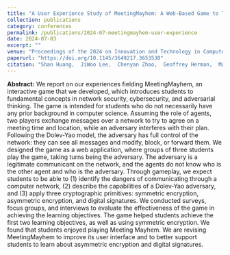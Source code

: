 ```yaml
---
title: "A User Experience Study of MeetingMayhem: A Web-Based Game to Teach Adversarial Thinking"
collection: publications
category: conferences
permalink: /publications/2024-07-meetingmayhem-user-experience
date: 2024-07-03
excerpt: ""
venue: "Proceedings of the 2024 on Innovation and Technology in Computer Science Education V. 1"
paperurl: "https://doi.org/10.1145/3649217.3653538"
citation: "Shan Huang,  JiWoo Lee,  Chenyan Zhao,  Geoffrey Herman,  Marc Olano,  Linda Oliva,  Alan Sherman, &quot;A User Experience Study of MeetingMayhem: A Web-Based Game to Teach Adversarial Thinking.&quot; In the proceedings of Proceedings of the 2024 on Innovation and Technology in Computer Science Education V. 1, 2024."
---
```


**Abstract:** We report on our experiences fielding MeetingMayhem, an interactive game that we developed, which introduces students to fundamental concepts in network security, cybersecurity, and adversarial thinking. The game is intended for students who do not necessarily have any prior background in computer science. Assuming the role of agents, two players exchange messages over a network to try to agree on a meeting time and location, while an adversary interferes with their plan. Following the Dolev-Yao model, the adversary has full control of the network: they can see all messages and modify, block, or forward them. We designed the game as a web application, where groups of three students play the game, taking turns being the adversary. The adversary is a legitimate communicant on the network, and the agents do not know who is the other agent and who is the adversary. Through gameplay, we expect students to be able to (1) identify the dangers of communicating through a computer network, (2) describe the capabilities of a Dolev-Yao adversary, and (3) apply three cryptographic primitives: symmetric encryption, asymmetric encryption, and digital signatures. We conducted surveys, focus groups, and interviews to evaluate the effectiveness of the game in achieving the learning objectives. The game helped students achieve the first two learning objectives, as well as using symmetric encryption. We found that students enjoyed playing Meeting Mayhem. We are revising MeetingMayhem to improve its user interface and to better support students to learn about asymmetric encryption and digital signatures.

